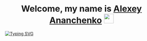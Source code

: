 <h1 align="center">Welcome, my name is <a href="https://daniilshat.ru/" target="_blank">Alexey Ananchenko</a> 
<img src="https://github.com/blackcater/blackcater/raw/main/images/Hi.gif" height="32"/></h1>
<a href="https://git.io/typing-svg"><img src="https://readme-typing-svg.herokuapp.com?font=Fira+Code&weight=100&size=16&duration=3500&pause=1000&color=000000&repeat=false&width=435&lines=A+Python+developer+and+just+a+good+guy" alt="Typing SVG" /></a>